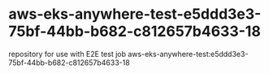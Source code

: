 # aws-eks-anywhere-test-e5ddd3e3-75bf-44bb-b682-c812657b4633-18
repository for use with E2E test job aws-eks-anywhere-test:e5ddd3e3-75bf-44bb-b682-c812657b4633-18
